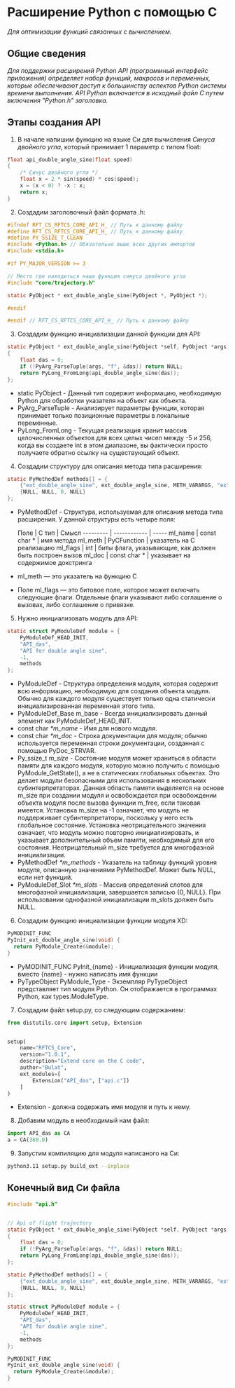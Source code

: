 # Расширение Python с помощью C
*Для оптимизации функций связанных с вычислением.*

## Общие сведения
_Для поддержки расширений Python API (программный интерфейс приложения) определяет набор функций, макросов и переменных, которые обеспечивают доступ к большинству аспектов Python системы времени выполнения. API Python включается в исходный файл C путем включения "Python.h" заголовка._

## Этапы создания API
1. В начале напишим функцию на языке Си для вычисления *Синуса двойного угла*, который принимает 1 параметр с типом float:
```c
float api_double_angle_sine(float speed)
{
	/* Синус двойного угла */
	float x = 2 * sin(speed) * cos(speed);
	x = (x < 0) ? -x : x;
	return x;
}
```

2. Создадим заголовочный файл формата .h:
```h
#ifndef RFT_CS_RFTCS_CORE_API_H_ // Путь к данному файлу
#define RFT_CS_RFTCS_CORE_API_H_ // Путь к данному файлу
#define PY_SSIZE_T_CLEAN
#include <Python.h> // Обязательно выше всех других импортов
#include <stdio.h>

#if PY_MAJOR_VERSION >= 3

// Место где находиться наша функция синуса двойного угла
#include "core/trajectory.h"

static PyObject * ext_double_angle_sine(PyObject *, PyObject *);

#endif

#endif // RFT_CS_RFTCS_CORE_API_H_ // Путь к данному файлу
```

3. Создадим функцию инициализации данной функции для API:
```c
static PyObject * ext_double_angle_sine(PyObject *self, PyObject *args)
{
	float das = 0;
	if (!PyArg_ParseTuple(args, "f", &das)) return NULL;
	return PyLong_FromLong(api_double_angle_sine(das));
};
```
- static PyObject - Данный тип содержит информацию, необходимую Python для обработки указателя на объект как объекта.
- PyArg_ParseTuple - Анализирует параметры функции, которая принимает только позиционные параметры в локальные переменные.
- PyLong_FromLong - Текущая реализация хранит массив целочисленных объектов для всех целых чисел между -5 и 256, когда вы создаете int в этом диапазоне, вы фактически просто получаете обратно ссылку на существующий объект.

4. Создадим структуру для описания метода типа расширения:
```c
static PyMethodDef methods[] = {
	{"ext_double_angle_sine", ext_double_angle_sine, METH_VARARGS, "ext_double_angle_sine"},
	{NULL, NULL, 0, NULL}
};
```
- PyMethodDef - Структура, используемая для описания метода типа расширения. У данной структуры есть четыре поля:

   Поле   |     C тип    | Смысл
--------- | ------------ | -----
 ml_name  | const char * | имя метода
 ml_meth  | PyCFunction  | указатель на C реализацию
 ml_flags |      int     | биты флага, указывающие, как должен быть построен вызов
 ml_doc   | const char * | указывает на содержимое докстринга

- ml_meth — это указатель на функцию C
- Поле ml_flags — это битовое поле, которое может включать следующие флаги. Отдельные флаги указывают либо соглашение о вызовах, либо соглашение о привязке.

5. Нужно инициализовать модуль для API:
```c
static struct PyModuleDef module = {
	PyModuleDef_HEAD_INIT,
	"API_das",
	"API for double angle sine",
	-1,
	methods
};
```
- PyModuleDef - Структура определения модуля, которая содержит всю информацию, необходимую для создания объекта модуля. Обычно для каждого модуля существует только одна статически инициализированная переменная этого типа.
- PyModuleDef_Base m_base - Всегда инициализировать данный элемент как PyModuleDef_HEAD_INIT.
- const char *\*m_name* - Имя для нового модуля.
- const char *\*m_doc* - Строка документации для модуля; обычно используется переменная строки документации, созданная с помощью PyDoc_STRVAR.
- Py_ssize_t *m_size* - Состояние модуля может храниться в области памяти для каждого модуля, которую можно получить с помощью PyModule_GetState(), а не в статических глобальных объектах. Это делает модули безопасными для использования в нескольких субинтерпретаторах. Данная область памяти выделяется на основе m_size при создании модуля и освобождается при освобождении объекта модуля после вызова функции m_free, если таковая имеется. Установка m_size на -1 означает, что модуль не поддерживает субинтерпретаторы, поскольку у него есть глобальное состояние. Установка неотрицательного значения означает, что модуль можно повторно инициализировать, и указывает дополнительный объем памяти, необходимый для его состояния. Неотрицательный m_size требуется для многофазной инициализации.
- PyMethodDef *\*m_methods* - Указатель на таблицу функций уровня модуля, описанную значениями PyMethodDef. Может быть NULL, если нет функций.
- PyModuleDef_Slot *\*m_slots* - Массив определений слотов для многофазной инициализации, завершается записью {0, NULL}. При использовании однофазной инициализации m_slots должен быть NULL.


6. Создадим функцию инициализации функции модуля XD:
```c
PyMODINIT_FUNC
PyInit_ext_double_angle_sine(void) {
  return PyModule_Create(&module);
}

```
- PyMODINIT_FUNC PyInit_{name} - Инициализация функции модуля, вместо {name} - нужно написать имя функции
- PyTypeObject PyModule_Type - Экземпляр PyTypeObject представляет тип модуля Python. Он отображается в программах Python, как types.ModuleType.

7. Создадим файл setup.py, со следующим содержанием:
```py
from distutils.core import setup, Extension


setup(
	name="RFTCS_Core",
	version="1.0.1",
	description="Extend core on the C code",
	author="Bulat",
	ext_modules=[
		Extension("API_das", ["api.c"])
	]
)
```
- Extension - должна содержать имя модуля и путь к нему.

8. Добавим модуль в необходимый нам файл:
```py
import API_das as CA 
a = CA(360.0)
```

9. Запустим компиляцию для модуля написаного на Си:
```bash
python3.11 setup.py build_ext --inplace
```

## Конечный вид Си файла
```c
#include "api.h"


// Api of flight trajectory
static PyObject * ext_double_angle_sine(PyObject *self, PyObject *args)
{
	float das = 0;
	if (!PyArg_ParseTuple(args, "f", &das)) return NULL;
	return PyLong_FromLong(api_double_angle_sine(das));
};

static PyMethodDef methods[] = {
	{"ext_double_angle_sine", ext_double_angle_sine, METH_VARARGS, "ext_double_angle_sine"},
	{NULL, NULL, 0, NULL}
};

static struct PyModuleDef module = {
	PyModuleDef_HEAD_INIT,
	"API_das",
	"API for double angle sine",
	-1,
	methods
};

PyMODINIT_FUNC
PyInit_ext_double_angle_sine(void) {
  return PyModule_Create(&module);
}
```
